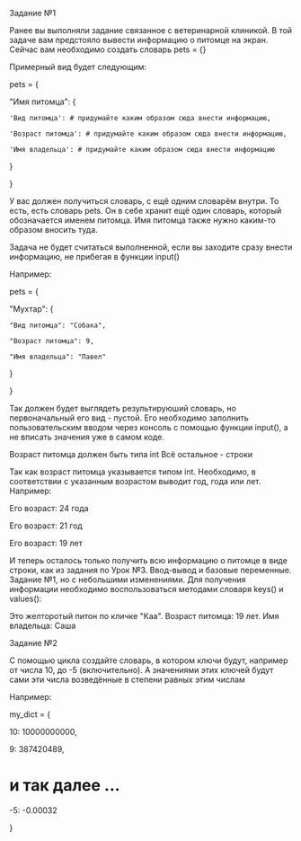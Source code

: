 Задание №1

Ранее вы выполняли задание связанное с ветеринарной клиникой. В той задаче вам предстояло вывести информацию о питомце на экран. Сейчас вам необходимо создать словарь pets = {}

Примерный вид будет следующим:

pets = {

  "Имя питомца": {

    'Вид питомца': # придумайте каким образом сюда внести информацию,

    'Возраст питомца': # придумайте каким образом сюда внести информацию,

    'Имя владельца': # придумайте каким образом сюда внести информацию

  }

}

У вас должен получиться словарь, с ещё одним словарём внутри. То есть, есть словарь pets. Он в себе хранит ещё один словарь, который обозначается именем питомца. Имя питомца также нужно каким-то образом вносить туда.

Задача не будет считаться выполненной, если вы заходите сразу внести информацию, не прибегая в функции input()

Например:

pets = {

  "Мухтар": {

    "Вид питомца": "Собака",

    "Возраст питомца": 9,

    "Имя владельца": "Павел"

  }

}

Так должен будет выглядеть результируюший словарь, но первоначальный его вид - пустой. Его необходимо заполнить пользовательским вводом через консоль с помощью функции input(), а не вписать значения уже в самом коде.

Возраст питомца должен быть типа int Всё остальное - строки

Так как возраст питомца указывается типом int. Необходимо, в соответствии с указанным возрастом выводит год, года или лет. Например:

Его возраст: 24 года

Его возраст: 21 год

Его возраст: 19 лет

И теперь осталось только получить всю информацию о питомце в виде строки, как из задания по Урок №3. Ввод-вывод и базовые переменные. Задание №1, но с небольшими изменениями. Для получения информации необходимо воспользоваться методами словаря keys() и values(): 

Это желторотый питон по кличке "Каа". Возраст питомца: 19 лет. Имя владельца: Саша

Задание №2

С помощью цикла создайте словарь, в котором ключи будут, например от числа 10, до -5 (включительно). А значениями этих ключей будут сами эти числа возведённые в степени равных этим числам

Например:

my_dict = {

  10: 10000000000,

  9: 387420489,

  # и так далее ...

  -5: -0.00032

}


